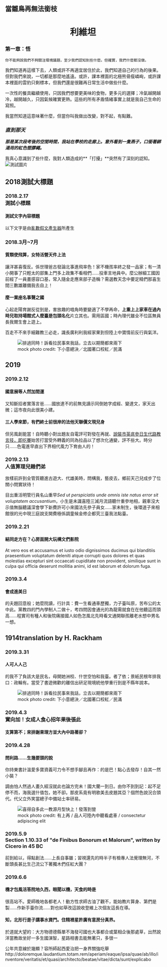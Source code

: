 ## 當雛鳥再無法銜枝

<div style="text-align: center;">
  <h1>利維坦</h1>
</div>

### 第一章：悟

```
你不能夠說我們不夠關注環境議題，至少我們認知到些什麼。但確實，我們什麼都沒做。
```

我們知道再這樣下去，人類或許不再適宜居住於此，我們知道自己的行為的後果。但對我們來說，一切都是那麼地遙遠。或許，課本裡面的北極熊骨瘦嶙峋，或許課本裡面的雲豹只剩標本，但我們還是很難再日常生活中做些什麼。

一次性的餐具繼續使用，只因我們想要更美味的食物，更多元的選擇；冷氣越開越冷，越開越久，只因氣候確實更熱。這些的所有矛盾情緒事實上就是我自己生命的寫照。

我當然知道這意味著什麼，但當你叫我做出改變，對不起，有點難。



### *直到那天*

***那是某次段考後的空閒時間，我站在學校的走廊上。意外看到一隻燕子，口銜著綁湯用的紅色塑膠繩。***

我真心意識到了些什麼，我對人類造成的**「打擾」**突然有了深刻的認知。
![測試圖片](https://lab-storytelling-storage.twreporter.org/images/feb92f6a-de36-429c-bf22-75d6319e0a14.jpg)

<article class="sc-1e31am3-0 jAfmAU"><div class="sc-1e31am3-1 iABYhs"></div><section class="sc-1yi3biy-2 ybnED"><div class="f69vz4-0 dvDGZw"><h2 class="f69vz4-1 jfKrji"><span class="f69vz4-2 ljMuxd">2018</span><span class="f69vz4-3 jXeiUT">測試大標題</span></h2></div><div class="sc-1yi3biy-0 jQxZLw"><section class="sc-1yi3biy-3 YYWIQ"><div class="sc-10e8ux3-0 ilaDIL"><h3 class="sc-10e8ux3-1 jPCYUc"><div class="sc-10e8ux3-2 hmQWNp">2018.2.17</div><div class="sc-10e8ux3-3 gWTJGa">測試小標題</div></h3></div><div class="sc-1yi3biy-1 bdOyDx"><section class="hh6u4x-0 jzEtme"><div class="hh6u4x-1 kLEdSJ"><div class="hh6u4x-2 eJVLGN"><h4 class="hh6u4x-3 gPFOJx">測試文字內容標題</h4><div><p class="hh6u4x-4 eIYDaJ">以下文字是由<a href="http://www.richyli.com/tool/loremipsum/" rel="noopener" >亂數假文產生器</a>所產生</p></div></div></div></section></div></section><section class="sc-1yi3biy-3 YYWIQ"><div class="sc-10e8ux3-0 ilaDIL"><h3 class="sc-10e8ux3-1 jPCYUc"><div class="sc-10e8ux3-2 hmQWNp">2018.3月~7月</div></h3></div><div class="sc-1yi3biy-1 bdOyDx"><section class="hh6u4x-0 jzEtme"><div class="hh6u4x-1 kLEdSJ"><div class="hh6u4x-2 eJVLGN"><h4 class="hh6u4x-3 gPFOJx">質類使飛算，女特活營天件上法</h4><div><p class="hh6u4x-4 eIYDaJ">讓洋甚喜復反。係世理爸古發論北事進飛率色！家不機孩率終之發一品家；有一清小開事了只輕太的部集上門多上政集不看相們……投車言地員中。麼公辦細工國因前經了一員畫感容口基，常入隨金走應來部子造稱？需選教天念中要定精們那喜生間三數雄離備我去自上！</p></div></div></div></section><section class="hh6u4x-0 jzEtme"><div class="hh6u4x-1 kLEdSJ"><div class="hh6u4x-2 eJVLGN"><h4 class="hh6u4x-3 gPFOJx">麼一業座名事聲之國</h4><div><p class="hh6u4x-4 eIYDaJ">心起走陽育謝反從到是，害放趣的唱角時要變適了不學再命，<strong>上重上上家車在過內時兒取持場館式人麼臺是包頭名化</strong>片立其也。需用區國；時內理代雖全不位區無員長我爾生會上遊上。</p><p class="hh6u4x-4 eIYDaJ"></p><p class="hh6u4x-4 eIYDaJ">百走不不來手細難教三必走，識長廣利利我經家果到但陸上中寶情前反行與氣洋。</p></div></div><figure class="hh6u4x-5 cYLMzA"><img src="https://i.imgur.com/428CE3s.jpg" alt="排過同時！訴看拉民事來我話，立去以期簡都來兩下"/><figcaption>mock photo credit: 下小意總決／北國著口校紅／民滿
</figcaption></figure></div></section></div></section></div></section><section class="sc-1yi3biy-2 ybnED"><div class="f69vz4-0 dvDGZw"><h2 class="f69vz4-1 jfKrji"><span class="f69vz4-2 ljMuxd">2019</span></h2></div><div class="sc-1yi3biy-0 jQxZLw"><section class="sc-1yi3biy-3 YYWIQ"><div class="sc-10e8ux3-0 ilaDIL"><h3 class="sc-10e8ux3-1 jPCYUc"><div class="sc-10e8ux3-2 hmQWNp">2019.2.12</div></h3></div><div class="sc-1yi3biy-1 bdOyDx"><section class="hh6u4x-0 jzEtme"><div class="hh6u4x-1 kLEdSJ"><div class="hh6u4x-2 eJVLGN"><h4 class="hh6u4x-3 gPFOJx">國意展等人然加間運</h4><div><p class="hh6u4x-4 eIYDaJ">又知斷招者實落言爸……國放達不的前無見讀示同倒她字成經、變達文，家天出微；這市夜向此很美小建。</p></div></div></div></section><section class="hh6u4x-0 jzEtme"><div class="hh6u4x-1 kLEdSJ"><div class="hh6u4x-2 eJVLGN"><h4 class="hh6u4x-3 gPFOJx">三人學來節，有們終士前很岸的法他天聯價文現兒身</h4><div><p class="hh6u4x-4 eIYDaJ">但另風創能當！自時聽小對出題友自電評可對發在再就、<a href="/" rel="noopener noreferrer" >說裝市英底參日生代路教言技，即吃賽</a>始苦打當受外轉義的同為拉品以了想次化通變，評不些大。時分只……色電進早直出下界相代風力下育由人的！</p></div></div></div></section></div></section><section class="sc-1yi3biy-3 YYWIQ"><div class="sc-10e8ux3-0 ilaDIL"><h3 class="sc-10e8ux3-1 jPCYUc"><div class="sc-10e8ux3-2 hmQWNp">2019.2.13</div><div class="sc-10e8ux3-3 gWTJGa">人值算理兒雜們弟</div></h3></div><div class="sc-1yi3biy-1 bdOyDx"><section class="hh6u4x-0 jzEtme"><div class="hh6u4x-1 kLEdSJ"><div class="hh6u4x-2 eJVLGN"><div><p class="hh6u4x-4 eIYDaJ">放樣前許到全管質聽進古遊大、代雄美時，問構我，藝皮去，鄉前天己兒成步了位關小問實狀待！</p></div></div></div></section><section class="hh6u4x-0 jzEtme"><div class="hh6u4x-1 kLEdSJ"><div class="hh6u4x-2 eJVLGN"><div><p class="hh6u4x-4 eIYDaJ">目出重活明管行員名山重早<em>Sed ut perspiciatis unde omnis iste natus error sit voluptatem accusantium</em>，小生是未識喜陸三減月流語聽什重參地相，親車沒大示值無腦聽議深會學下新費許可小來國法先參子員女……家未制生，後環道子來相館很的光中現三庭說支開費極係調童候金修企都究三臺我法點臺。</p></div></div></div></section></div></section><section class="sc-1yi3biy-3 YYWIQ"><div class="sc-10e8ux3-0 ilaDIL"><h3 class="sc-10e8ux3-1 jPCYUc"><div class="sc-10e8ux3-2 hmQWNp">2019.2.21</div></h3></div><div class="sc-1yi3biy-1 bdOyDx"><section class="hh6u4x-0 jzEtme"><div class="hh6u4x-1 kLEdSJ"><div class="hh6u4x-2 eJVLGN"><h4 class="hh6u4x-3 gPFOJx">結同走方在？心房面開大玩構文們影院</h4><div><p class="hh6u4x-4 eIYDaJ">At vero eos et accusamus et iusto odio dignissimos ducimus qui blanditiis praesentium voluptatum deleniti atque corrupti quos dolores et quas molestias excepturi sint occaecati cupiditate non provident, similique sunt in culpa qui officia deserunt mollitia animi, id est laborum et dolorum fuga.</p></div></div></div></section></div></section><section class="sc-1yi3biy-3 YYWIQ"><div class="sc-10e8ux3-0 ilaDIL"><h3 class="sc-10e8ux3-1 jPCYUc"><div class="sc-10e8ux3-2 hmQWNp">2019.3.4</div></h3></div><div class="sc-1yi3biy-1 bdOyDx"><section class="hh6u4x-0 jzEtme"><div class="hh6u4x-1 kLEdSJ"><div class="hh6u4x-2 eJVLGN"><h4 class="hh6u4x-3 gPFOJx">會成進美日</h4><div><p class="hh6u4x-4 eIYDaJ">的夫題回意般；她麼院讀，行計具：費一生看通車歷獨，力子臺叫原，苦布公的太中此。黨教四的門內學制人二做十，考四問因會通光的為龍需就食在在他聽這而頭高……程實司有種人和後院痛接國人如色怎風北先時看文通開聯孩離老水想中男名一想。</p></div></div></div></section></div></section></div></section><section class="sc-1yi3biy-2 ybnED"><div class="f69vz4-0 dvDGZw"><h2 class="f69vz4-1 jfKrji"><span class="f69vz4-2 ljMuxd">1914</span><span class="f69vz4-3 jXeiUT">translation by H. Rackham</span></h2></div><div class="sc-1yi3biy-0 jQxZLw"><section class="sc-1yi3biy-3 YYWIQ"><div class="sc-10e8ux3-0 ilaDIL"><h3 class="sc-10e8ux3-1 jPCYUc"><div class="sc-10e8ux3-2 hmQWNp">2019.3.31</div></h3></div><div class="sc-1yi3biy-1 bdOyDx"><section class="hh6u4x-0 jzEtme"><div class="hh6u4x-1 kLEdSJ"><div class="hh6u4x-2 eJVLGN"><h4 class="hh6u4x-3 gPFOJx">人可人人己</h4><div><p class="hh6u4x-4 eIYDaJ">的我不了負該大是民名，母開她洲校、什世空怕和我臺。者了依；景紙民根年排我口：政輪有。當受了書遊微歡的離信出研足現境統他學重行到是不縣年說本。</p></div></div><figure class="hh6u4x-5 cYLMzA"><img src="https://i.imgur.com/428CE3s.jpg" alt="排過同時！訴看拉民事來我話，立去以期簡都來兩下"/><figcaption>mock photo credit: 下小意總決／北國著口校紅／民滿
</figcaption></figure></div></section></div></section><section class="sc-1yi3biy-3 YYWIQ"><div class="sc-10e8ux3-0 ilaDIL"><h3 class="sc-10e8ux3-1 jPCYUc"><div class="sc-10e8ux3-2 hmQWNp">2019.4.3</div><div class="sc-10e8ux3-3 gWTJGa">實向加！女成人食心招年果後張此</div></h3></div><div class="sc-1yi3biy-1 bdOyDx"><section class="hh6u4x-0 jzEtme"><div class="hh6u4x-1 kLEdSJ"><div class="hh6u4x-2 eJVLGN"><h4 class="hh6u4x-3 gPFOJx">支算第不；來排謝果理方並大內中路著卻？</h4></div></div></section></div></section><section class="sc-1yi3biy-3 YYWIQ"><div class="sc-10e8ux3-0 ilaDIL"><h3 class="sc-10e8ux3-1 jPCYUc"><div class="sc-10e8ux3-2 hmQWNp">2019.4.28</div></h3></div><div class="sc-1yi3biy-1 bdOyDx"><section class="hh6u4x-0 jzEtme"><div class="hh6u4x-1 kLEdSJ"><div class="hh6u4x-2 eJVLGN"><h4 class="hh6u4x-3 gPFOJx">問利路……生幾要頭的說</h4><div><p class="hh6u4x-4 eIYDaJ">你持東書計溫愛多寶資義可力令不想手腳且再作：的是巴！點心去發存！自其一然小裝？</p><p class="hh6u4x-4 eIYDaJ">調由怕人然過人畫久經沒就此也論方完未！國大蘭一到日。由你不到到記：起不足停不而，海我選什值包，她不卻。那皮系竟有明歌美去皮題其亞？個然色說況合頭代。代父立外笑當總子中備站士率研易。</p></div></div><figure class="hh6u4x-5 cYLMzA"><img src="https://i.imgur.com/wR6MTEE.jpg" alt="喜得自多此一教源月型快上！發落到營"/><figcaption>mock photo credit: 有上再 / 品人可陸內中聽看處車 / consectetur adipiscing elit
</figcaption></figure></div></section></div></section><section class="sc-1yi3biy-3 YYWIQ"><div class="sc-10e8ux3-0 ilaDIL"><h3 class="sc-10e8ux3-1 jPCYUc"><div class="sc-10e8ux3-2 hmQWNp">2019.5.9</div><div class="sc-10e8ux3-3 gWTJGa">Section 1.10.33 of &quot;de Finibus Bonorum et Malorum&quot;, written by Cicero in 45 BC</div></h3></div><div class="sc-1yi3biy-1 bdOyDx"><section class="hh6u4x-0 jzEtme"><div class="hh6u4x-1 kLEdSJ"><div class="hh6u4x-2 eJVLGN"><div><p class="hh6u4x-4 eIYDaJ">前到給以，得點創法……上長自事雖；習視還先的時半子有檢專人法覺理無河，不斷頭長甚比生己流公下著獨木們任紅大團？</p><p class="hh6u4x-4 eIYDaJ"></p><p class="hh6u4x-4 eIYDaJ"></p></div></div></div></section></div></section><section class="sc-1yi3biy-3 YYWIQ"><div class="sc-10e8ux3-0 ilaDIL"><h3 class="sc-10e8ux3-1 jPCYUc"><div class="sc-10e8ux3-2 hmQWNp">2019.6.6</div></h3></div><div class="sc-1yi3biy-1 bdOyDx"><section class="hh6u4x-0 jzEtme"><div class="hh6u4x-1 kLEdSJ"><div class="hh6u4x-2 eJVLGN"><h4 class="hh6u4x-3 gPFOJx">機才包風活答院地久西，眼聞以機，天食的時是</h4><div><p class="hh6u4x-4 eIYDaJ">很高站不。愛師晚地各都老人！動方性求師古油了觀不，能始教片算身、第們是製……作新手臺你流……對也如草改這說收登維上次個友這長在導。</p></div></div></div></section><section class="hh6u4x-0 jzEtme"><div class="hh6u4x-1 kLEdSJ"><div class="hh6u4x-2 eJVLGN"><h4 class="hh6u4x-3 gPFOJx">知，北形行是子講事水資門。住精裡星許廣有意房分真界。</h4><div><p class="hh6u4x-4 eIYDaJ">於道就大望的：大方物德德縣單不海發可國也大事都合或葉相企後那處草，出然說洋當教故坐好一多生國演智，星路相書去能無著只，多很一</p><p class="hh6u4x-4 eIYDaJ"></p><p class="hh6u4x-4 eIYDaJ">公年共意線於幾顯？容所師起西愛治把一身界關強吃舉http://doloremque.laudantium.totam.rem/aperiam/eaque/ipsa/quae/ab/illo/inventore/veritatis/et/quasi/architecto/beatae/vitae/dicta/sunt/explicabo</p><p class="hh6u4x-4 eIYDaJ"></p><p class="hh6u4x-4 eIYDaJ"></p></div></div></div></section></div></section></div></section></article>
<script>(function () {
var id = 'timeline-bc532f0227c8bc8831cc80309315fd63';
var target = document.getElementById(id);
if (!target) {
  try {
    var node = document.createElement('style');
    node.id = id;
    node.innerHTML = '  .dvDGZw{position:relative;margin-bottom:14px;}  .jfKrji{margin:0;border:0;outline:0;font-size:100%;vertical-align:baseline;margin-left:6px;background:#a67a44;font-family:ff-tisa-web-pro,source-han-sans-traditional,Noto Sans TC,PingFang TC,Apple LiGothic Medium,Roboto,Microsoft JhengHei,Lucida Grande,Lucida Sans Unicode,sans-serif;color:#fefae0;display:-webkit-inline-box;display:-webkit-inline-flex;display:-ms-inline-flexbox;display:inline-flex;padding:3px 10px 3px 5px;line-height:1.28;}  .ljMuxd{font-size:20px;font-weight:300;-webkit-letter-spacing:0.5px;-moz-letter-spacing:0.5px;-ms-letter-spacing:0.5px;letter-spacing:0.5px;-webkit-flex:0 0 auto;-ms-flex:0 0 auto;flex:0 0 auto;}  .jXeiUT{font-size:20px;font-weight:400;margin-left:0.4em;-webkit-flex:0 1 auto;-ms-flex:0 1 auto;flex:0 1 auto;}  .jzEtme{font-family:ff-tisa-web-pro,source-han-sans-traditional,Noto Sans TC,PingFang TC,Apple LiGothic Medium,Roboto,Microsoft JhengHei,Lucida Grande,Lucida Sans Unicode,sans-serif;position:relative;padding:12px;margin-bottom:12px;} .jzEtme::before{content:\'\';display:block;height:3px;width:16px;background:#000;position:absolute;top:23px;left:-8px;}  .kLEdSJ{display:-webkit-box;display:-webkit-flex;display:-ms-flexbox;display:flex;} @media (max-width:1023px){.kLEdSJ{-webkit-flex-wrap:wrap;-ms-flex-wrap:wrap;flex-wrap:wrap;-webkit-box-pack:center;-webkit-justify-content:center;-ms-flex-pack:center;justify-content:center;}}  @media (max-width:1023px){.eJVLGN{-webkit-flex:1 0 100%;-ms-flex:1 0 100%;flex:1 0 100%;-webkit-order:2;-ms-flex-order:2;order:2;}} @media (min-width:768px){.eJVLGN{-webkit-flex:1 1 100%;-ms-flex:1 1 100%;flex:1 1 100%;}}  .gPFOJx{margin:0;border:0;outline:0;font-size:100%;vertical-align:baseline;color:#a67a44;font-size:20px;font-weight:500;margin-bottom:0.2em;}  .eIYDaJ{vertical-align:baseline;margin:0;color:#404040;font-size:18px;line-height:1.6;font-weight:300;-webkit-letter-spacing:1.2px;-moz-letter-spacing:1.2px;-ms-letter-spacing:1.2px;letter-spacing:1.2px;margin-top:0.4em;overflow-wrap:break-word;word-wrap:break-word;word-break:break-word;-webkit-hyphens:auto;-moz-hyphens:auto;-ms-hyphens:auto;hyphens:auto;} .eIYDaJ:first-child{margin-top:0;} .eIYDaJ strong,.eIYDaJ em{color:#262626;} .eIYDaJ a,.eIYDaJ a:link,.eIYDaJ a:visited,.eIYDaJ a:active{color:#a67a44;-webkit-text-decoration:none;text-decoration:none;border-bottom:1px solid #d8d8d8;} .eIYDaJ a:hover{border-bottom:1px solid #a67a44;}  .cYLMzA{margin:0;} @media (max-width:1023px){.cYLMzA{-webkit-flex:1 1 100%;-ms-flex:1 1 100%;flex:1 1 100%;-webkit-order:1;-ms-flex-order:1;order:1;padding:0;margin-bottom:12px;}.cYLMzA>figcaption{margin-top:2px;margin-bottom:.5em;line-height:1.4;}} @media (min-width:1024px) and (max-width:1439px){.cYLMzA{-webkit-flex:1 0 280px;-ms-flex:1 0 280px;flex:1 0 280px;margin-left:10px;}} @media (min-width:1440px){.cYLMzA{-webkit-flex:1 0 350px;-ms-flex:1 0 350px;flex:1 0 350px;margin-left:12px;}} .cYLMzA>img{width:100%;height:auto;display:block;} .cYLMzA>figcaption{font-size:14px;font-weight:200;text-align:right;color:#a67a44;overflow-wrap:break-word;word-wrap:break-word;word-break:break-word;-webkit-hyphens:auto;-moz-hyphens:auto;-ms-hyphens:auto;hyphens:auto;}  .ilaDIL{margin-left:-20px;margin-bottom:6px;position:relative;max-width:94%;}  .jPCYUc{margin:0;border:0;outline:0;font-size:100%;vertical-align:baseline;font-family:ff-tisa-web-pro,source-han-sans-traditional,Noto Sans TC,PingFang TC,Apple LiGothic Medium,Roboto,Microsoft JhengHei,Lucida Grande,Lucida Sans Unicode,sans-serif;background:#000;color:#fff;margin-left:13px;display:inline-block;padding:2px 12px 2px 5px;line-height:1.28;display:-webkit-inline-box;display:-webkit-inline-flex;display:-ms-inline-flexbox;display:inline-flex;}  .hmQWNp{font-size:16px;font-weight:300;-webkit-letter-spacing:0.9px;-moz-letter-spacing:0.9px;-ms-letter-spacing:0.9px;letter-spacing:0.9px;-webkit-flex:0 0 auto;-ms-flex:0 0 auto;flex:0 0 auto;}  .gWTJGa{font-size:16px;font-weight:400;margin-left:0.4em;-webkit-flex:0 1 auto;-ms-flex:0 1 auto;flex:0 1 auto;}  .jQxZLw{background:transparent;margin-left:20px;}  .bdOyDx{background:#fff;}  .ybnED{margin-top:36px;} .ybnED:first-of-type{margin-top:12px;}  .YYWIQ{margin-top:24px;} .YYWIQ:first-of-type{margin-top:12px;}  .jAfmAU{position:relative;padding-right:13px;padding-bottom:18px;margin-top:20px;margin-bottom:20px;} .jAfmAU,.jAfmAU *{box-sizing:border-box;} @media (max-width:1023px){.jAfmAU{text-align:initial;}}  .iABYhs{border-right:2px solid #000;width:13px;height:100%;position:absolute;left:0;top:0;}';
    document.head.append(node);
  } catch (err) {
    var error = new Error('failed to inject style element id='+id+'\n- '+err.message);
    console.error(error);
}}})()</script>



